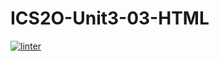 # ICS2O-Unit3-03-HTML
[![linter](https://github.com/Rewa718/ICS20-Unit3-03-HTML/workflows/linter/badge.svg)](https://github.com/marketplace/actions/super-linter)
